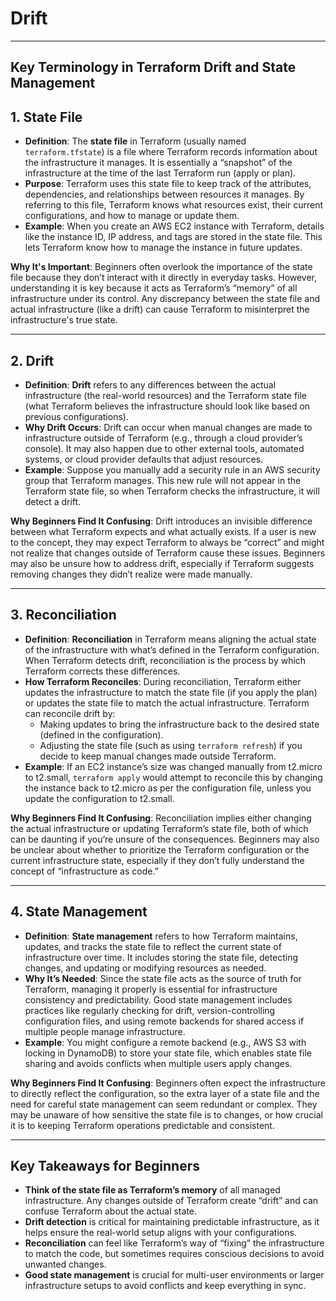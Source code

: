# Drift

---

## Key Terminology in Terraform Drift and State Management

## 1. **State File**

- **Definition**: The **state file** in Terraform (usually named `terraform.tfstate`) is a file where Terraform records information about the infrastructure it manages. It is essentially a “snapshot” of the infrastructure at the time of the last Terraform run (apply or plan).
- **Purpose**: Terraform uses this state file to keep track of the attributes, dependencies, and relationships between resources it manages. By referring to this file, Terraform knows what resources exist, their current configurations, and how to manage or update them.
- **Example**: When you create an AWS EC2 instance with Terraform, details like the instance ID, IP address, and tags are stored in the state file. This lets Terraform know how to manage the instance in future updates.

**Why It's Important**: Beginners often overlook the importance of the state file because they don’t interact with it directly in everyday tasks. However, understanding it is key because it acts as Terraform’s “memory” of all infrastructure under its control. Any discrepancy between the state file and actual infrastructure (like a drift) can cause Terraform to misinterpret the infrastructure's true state.

---

## 2. **Drift**

- **Definition**: **Drift** refers to any differences between the actual infrastructure (the real-world resources) and the Terraform state file (what Terraform believes the infrastructure should look like based on previous configurations).
- **Why Drift Occurs**: Drift can occur when manual changes are made to infrastructure outside of Terraform (e.g., through a cloud provider’s console). It may also happen due to other external tools, automated systems, or cloud provider defaults that adjust resources.
- **Example**: Suppose you manually add a security rule in an AWS security group that Terraform manages. This new rule will not appear in the Terraform state file, so when Terraform checks the infrastructure, it will detect a drift.

**Why Beginners Find It Confusing**: Drift introduces an invisible difference between what Terraform expects and what actually exists. If a user is new to the concept, they may expect Terraform to always be “correct” and might not realize that changes outside of Terraform cause these issues. Beginners may also be unsure how to address drift, especially if Terraform suggests removing changes they didn’t realize were made manually.

---

## 3. **Reconciliation**

- **Definition**: **Reconciliation** in Terraform means aligning the actual state of the infrastructure with what’s defined in the Terraform configuration. When Terraform detects drift, reconciliation is the process by which Terraform corrects these differences.
- **How Terraform Reconciles**: During reconciliation, Terraform either updates the infrastructure to match the state file (if you apply the plan) or updates the state file to match the actual infrastructure. Terraform can reconcile drift by:
    - Making updates to bring the infrastructure back to the desired state (defined in the configuration).
    - Adjusting the state file (such as using `terraform refresh`) if you decide to keep manual changes made outside Terraform.
- **Example**: If an EC2 instance’s size was changed manually from t2.micro to t2.small, `terraform apply` would attempt to reconcile this by changing the instance back to t2.micro as per the configuration file, unless you update the configuration to t2.small.

**Why Beginners Find It Confusing**: Reconciliation implies either changing the actual infrastructure or updating Terraform’s state file, both of which can be daunting if you’re unsure of the consequences. Beginners may also be unclear about whether to prioritize the Terraform configuration or the current infrastructure state, especially if they don’t fully understand the concept of “infrastructure as code.”

---

## 4. **State Management**

- **Definition**: **State management** refers to how Terraform maintains, updates, and tracks the state file to reflect the current state of infrastructure over time. It includes storing the state file, detecting changes, and updating or modifying resources as needed.
- **Why It’s Needed**: Since the state file acts as the source of truth for Terraform, managing it properly is essential for infrastructure consistency and predictability. Good state management includes practices like regularly checking for drift, version-controlling configuration files, and using remote backends for shared access if multiple people manage infrastructure.
- **Example**: You might configure a remote backend (e.g., AWS S3 with locking in DynamoDB) to store your state file, which enables state file sharing and avoids conflicts when multiple users apply changes.

**Why Beginners Find It Confusing**: Beginners often expect the infrastructure to directly reflect the configuration, so the extra layer of a state file and the need for careful state management can seem redundant or complex. They may be unaware of how sensitive the state file is to changes, or how crucial it is to keeping Terraform operations predictable and consistent.

---

## Key Takeaways for Beginners

- **Think of the state file as Terraform’s memory** of all managed infrastructure. Any changes outside of Terraform create “drift” and can confuse Terraform about the actual state.
- **Drift detection** is critical for maintaining predictable infrastructure, as it helps ensure the real-world setup aligns with your configurations.
- **Reconciliation** can feel like Terraform’s way of “fixing” the infrastructure to match the code, but sometimes requires conscious decisions to avoid unwanted changes.
- **Good state management** is crucial for multi-user environments or larger infrastructure setups to avoid conflicts and keep everything in sync.
